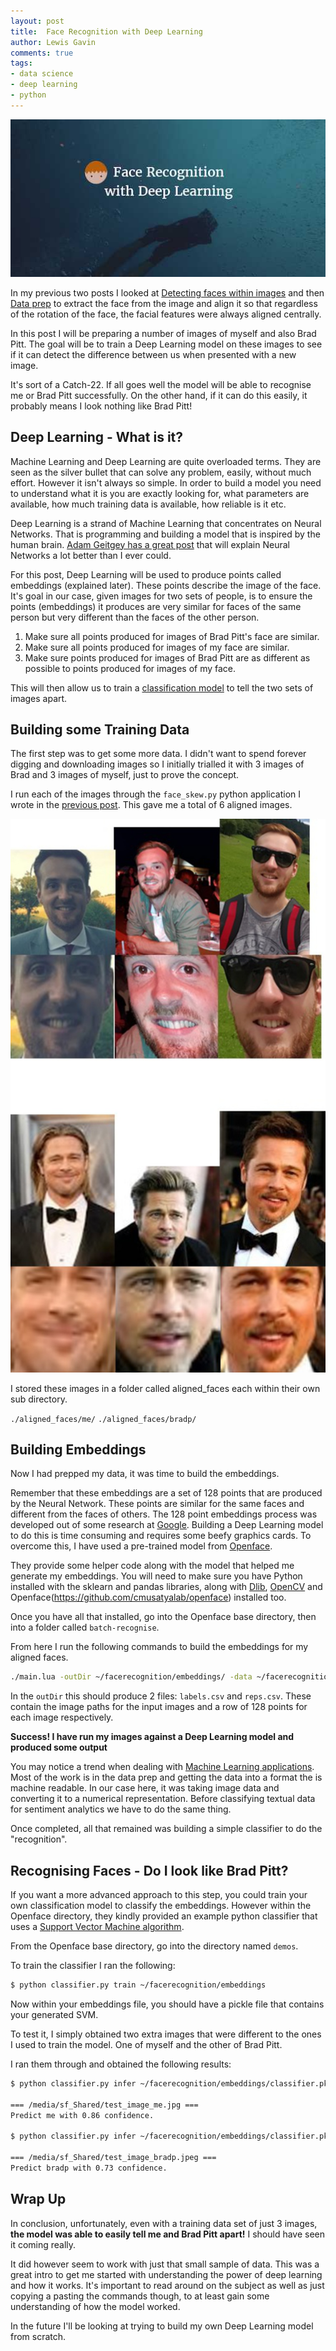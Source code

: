 ```yaml
--- 
layout: post 
title:  Face Recognition with Deep Learning
author: Lewis Gavin 
comments: true 
tags: 
- data science
- deep learning
- python
---
```


![Face Recognition with Deep Learning](../images/face_recognition.jpg)

In my previous two posts I looked at [Detecting faces within images](http://www.lewisgavin.co.uk/FaceRecognition) and then [Data prep](http://www.lewisgavin.co.uk/ImageDataPrep) to extract the face from the image and align it so that regardless of the rotation of the face, the facial features were always aligned centrally.

In this post I will be preparing a number of images of myself and also Brad Pitt. The goal will be to train a Deep Learning model on these images to see if it can detect the difference between us when presented with a new image.

It's sort of a Catch-22. If all goes well the model will be able to recognise me or Brad Pitt successfully. On the other hand, if it can do this easily, it probably means I look nothing like Brad Pitt!

## Deep Learning - What is it?

Machine Learning and Deep Learning are quite overloaded terms. They are seen as the silver bullet that can solve any problem, easily, without much effort. However it isn't always so simple. In order to build a model you need to understand what it is you are exactly looking for, what parameters are available, how much training data is available, how reliable is it etc.

Deep Learning is a strand of Machine Learning that concentrates on Neural Networks. That is programming and building a model that is inspired by the human brain. [Adam Geitgey has a great post](https://medium.com/@ageitgey/machine-learning-is-fun-part-2-a26a10b68df3#.7nppi8lvx) that will explain Neural Networks a lot better than I ever could.

For this post, Deep Learning will be used to produce points called embeddings (explained later). These points describe the image of the face. It's goal in our case, given images for two sets of people, is to ensure the points (embeddings) it produces are very similar for faces of the same person but very different than the faces of the other person.

1. Make sure all points produced for images of Brad Pitt's face are similar.
2. Make sure all points produced for images of my face are similar.
3. Make sure points produced for images of Brad Pitt are as different as possible to points produced for images of my face.

This will then allow us to train a [classification model](http://www.lewisgavin.co.uk/Machine-Learning-Basics/) to tell the two sets of images apart.

## Building some Training Data

The first step was to get some more data. I didn't want to spend forever digging and downloading images so I initially trialled it with 3 images of Brad and 3 images of myself, just to prove the concept.

I run each of the images through the `face_skew.py` python application I wrote in the [previous post](http://www.lewisgavin.co.uk/ImageDataPrep). This gave me a total of 6 aligned images. 

![Me and Brad Pitt with Face Skew](../images/me_bradp_skew.jpg)

I stored these images in a folder called aligned_faces each within their own sub directory.

`./aligned_faces/me/`
`./aligned_faces/bradp/`

## Building Embeddings

Now I had prepped my data, it was time to build the embeddings. 

Remember that these embeddings are a set of 128 points that are produced by the Neural Network. These points are similar for the same faces and different from the faces of others. The 128 point embeddings process was developed out of some research at [Google](http://www.cv-foundation.org/openaccess/content_cvpr_2015/app/1A_089.pdf). Building a Deep Learning model to do this is time consuming and requires some beefy graphics cards. To overcome this, I have used a pre-trained model from [Openface](https://github.com/cmusatyalab/openface).

They provide some helper code along with the model that helped me generate my embeddings. You will need to make sure you have Python installed with the sklearn and pandas libraries, along with [Dlib](https://pypi.python.org/pypi/dlib#downloads), [OpenCV](http://docs.opencv.org/3.2.0/da/df6/tutorial_py_table_of_contents_setup.html) and Openface(https://github.com/cmusatyalab/openface) installed too. 

Once you have all that installed, go into the Openface base directory, then into a folder called `batch-recognise`.

From here I run the following commands to build the embeddings for my aligned faces.

~~~bash
./main.lua -outDir ~/facerecognition/embeddings/ -data ~/facerecognition/aligned_faces/
~~~

In the `outDir` this should produce 2 files: `labels.csv` and `reps.csv`. These contain the image paths for the input images and a row of 128 points for each image respectively.

**Success! I have run my images against a Deep Learning model and produced some output**

You may notice a trend when dealing with [Machine Learning applications](http://www.lewisgavin.co.uk/tag/machine%20learning/). Most of the work is in the data prep and getting the data into a format the is machine readable. In our case here, it was taking image data and converting it to a numerical representation. Before classifying textual data for sentiment analytics we have to do the same thing.

Once completed, all that remained was building a simple classifier to do the "recognition".

## Recognising Faces - Do I look like Brad Pitt?

If you want a more advanced approach to this step, you could train your own classification model to classify the embeddings. However within the Openface directory, they kindly provided an example python classifier that uses a [Support Vector Machine algorithm](http://www.lewisgavin.co.uk/Machine-Learning-SVM/).

From the Openface base directory, go into the directory named `demos`.

To train the classifier I ran the following:

~~~bash
$ python classifier.py train ~/facerecognition/embeddings
~~~

Now within your embeddings file, you should have a pickle file that contains your generated SVM.

To test it, I simply obtained two extra images that were different to the ones I used to train the model. One of myself and the other of Brad Pitt.

I ran them through and obtained the following results:

~~~bash
$ python classifier.py infer ~/facerecognition/embeddings/classifier.pkl /media/sf_Shared/test_image_me.jpg

=== /media/sf_Shared/test_image_me.jpg ===
Predict me with 0.86 confidence.

$ python classifier.py infer ~/facerecognition/embeddings/classifier.pkl /media/sf_Shared/test_image_bradp.jpeg

=== /media/sf_Shared/test_image_bradp.jpeg ===
Predict bradp with 0.73 confidence.

~~~


## Wrap Up

In conclusion, unfortunately, even with a training data set of just 3 images, **the model was able to easily tell me and Brad Pitt apart!** I should have seen it coming really.

It did however seem to work with just that small sample of data. This was a great intro to get me started with understanding the power of deep learning and how it works. It's important to read around on the subject as well as just copying a pasting the commands though, to at least gain some understanding of how the model worked. 

In the future I'll be looking at trying to build my own Deep Learning model from scratch.
